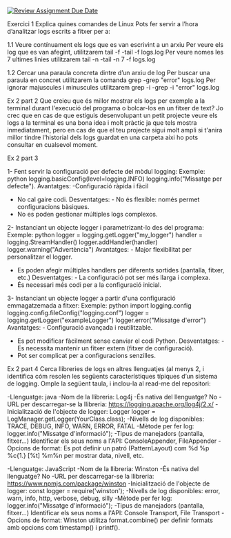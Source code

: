 [![Review Assignment Due Date](https://classroom.github.com/assets/deadline-readme-button-22041afd0340ce965d47ae6ef1cefeee28c7c493a6346c4f15d667ab976d596c.svg)](https://classroom.github.com/a/ULiw8LbN)

Exercici 1
Explica quines comandes de Linux Pots fer servir a l’hora d’analitzar logs escrits a fitxer per a:

1.1 Veure contínuament els logs que es van escrivint a un arxiu
Per veure els log que es van afegint, utilitzarem tail -f
    -tail -f logs.log
Per veure nomes les 7 ultimes linies utilitzarem tail -n
 -tail -n 7 -f logs.log

1.2 Cercar una paraula concreta dintre d’un arxiu de log
Per buscar una paraula en concret utilitzarem la comanda grep
    -grep "error" logs.log
Per ignorar majuscules i minuscules utilitzarem grep -i
    -grep -i "error" logs.log


Ex 2 part 2
Que creieu que és millor mostrar els logs per exemple a la terminal durant l'execució del programa o bolcar-los en un fitxer de text?
Jo crec que en cas de que estiguis desenvolupant un petit projecte veure els logs a la terminal es una bona idea i molt pràctic ja que tels mostra inmediatament, pero en cas de que el teu projecte sigui molt ampli si t'anira millor tindre l'historial dels logs guardat en una carpeta aixi ho pots consultar en cualsevol moment.



Ex 2 part 3

1- Fent servir la configuració per defecte del mòdul logging: Exemple: python logging.basicConfig(level=logging.INFO) logging.info("Missatge per defecte").
Avantatges:  -Configuració ràpida i fàcil 
- No cal gaire codi.
Desventatges: - No és flexible: només permet configuracions bàsiques.
- No es poden gestionar múltiples logs complexos.

2- Instanciant un objecte logger i parametrizant-lo des del programa: Exemple: python logger = logging.getLogger("my_logger") handler = logging.StreamHandler() logger.addHandler(handler) logger.warning("Advertència")
Avantatges: - Major flexibilitat per personalitzar el logger.
- Es poden afegir múltiples handlers per diferents sortides (pantalla, fitxer, etc.)
Desventatges: - La configuració pot ser més llarga i complexa.
- És necessari més codi per a la configuració inicial.

3- Instanciant un objecte logger a partir d'una configuració emmagatzemada a fitxer: Exemple: python import logging.config logging.config.fileConfig("logging.conf") logger = logging.getLogger("exampleLogger") logger.error("Missatge d'error")
Avantatges: - Configuració avançada i reutilitzable.
- Es pot modificar fàcilment sense canviar el codi Python.
  Desventatges: - Es necessita mantenir un fitxer extern (fitxer de configuració).
- Pot ser complicat per a configuracions senzilles.


Ex 2 part 4
Cerca llibreries de logs en altres llenguatjes (al menys 2, i identifica cóm resolen les següents característiques típiques d’un sistema de logging.  Omple la següent taula, i inclou-la al read-me del repositori:

-Llenguatge: java
-Nom de la llibreria: Log4j
-És nativa del llenguatge? No
-URL per descarregar-se la llibreria: https://logging.apache.org/log4j/2.x/
-Inicialització de l'objecte de logger: Logger logger = LogManager.getLogger(YourClass.class);
-Nivells de log disponibles: TRACE, DEBUG, INFO, WARN, ERROR, FATAL
-Mètode per fer log: logger.info("Missatge d'informació");
-Tipus de manejadors (pantalla, fitxer...) Identificar els seus noms a l'API: ConsoleAppender, FileAppender
-Opcions de format: Es pot definir un patró (PatternLayout) com %d %p %c{1.} [%t] %m%n per mostrar data, nivell, etc.


-Llenguatge: JavaScript
-Nom de la llibreria: Winston
-És nativa del llenguatge? No
-URL per descarregar-se la llibreria: https://www.npmjs.com/package/winston	
-Inicialització de l'objecte de logger: const logger = require('winston');
-Nivells de log disponibles: error, warn, info, http, verbose, debug, silly
-Mètode per fer log: logger.info("Missatge d'informació");
-Tipus de manejadors (pantalla, fitxer...) Identificar els seus noms a l'API: Console Transport, File Transport
-Opcions de format: Winston utilitza format.combine() per definir formats amb opcions com timestamp() i printf().
